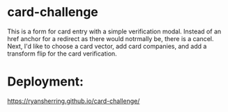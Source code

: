 # card-challenge
This is a form for card entry with a simple verification modal. Instead of an href anchor for a redirect as there would notrmally be, there is a cancel. Next, I'd like to choose a card vector, add card companies, and add a transform flip for the card verification.

# Deployment:
 https://ryansherring.github.io/card-challenge/

